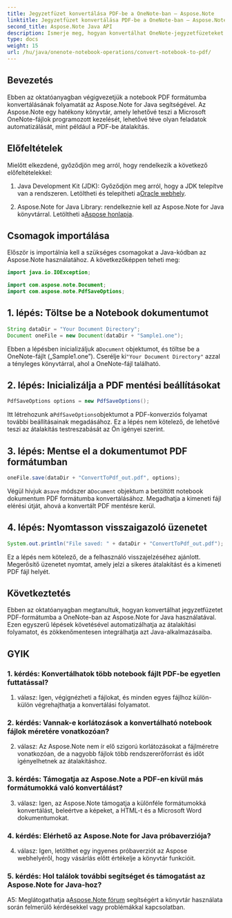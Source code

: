 ```yaml
---
title: Jegyzetfüzet konvertálása PDF-be a OneNote-ban – Aspose.Note
linktitle: Jegyzetfüzet konvertálása PDF-be a OneNote-ban – Aspose.Note
second_title: Aspose.Note Java API
description: Ismerje meg, hogyan konvertálhat OneNote-jegyzetfüzeteket PDF formátumba az Aspose.Note for Java segítségével. Kövesse ezt a lépésenkénti útmutatót a Java-alkalmazásokba való zökkenőmentes integráció érdekében.
type: docs
weight: 15
url: /hu/java/onenote-notebook-operations/convert-notebook-to-pdf/
---
```

## Bevezetés

Ebben az oktatóanyagban végigvezetjük a notebook PDF formátumba konvertálásának folyamatát az Aspose.Note for Java segítségével. Az Aspose.Note egy hatékony könyvtár, amely lehetővé teszi a Microsoft OneNote-fájlok programozott kezelését, lehetővé téve olyan feladatok automatizálását, mint például a PDF-be átalakítás.

## Előfeltételek

Mielőtt elkezdené, győződjön meg arról, hogy rendelkezik a következő előfeltételekkel:

1.  Java Development Kit (JDK): Győződjön meg arról, hogy a JDK telepítve van a rendszeren. Letöltheti és telepítheti a[Oracle webhely](https://www.oracle.com/java/technologies/javase-jdk15-downloads.html).

2. Aspose.Note for Java Library: rendelkeznie kell az Aspose.Note for Java könyvtárral. Letöltheti a[Aspose honlapja](https://releases.aspose.com/note/java/).

## Csomagok importálása

Először is importálnia kell a szükséges csomagokat a Java-kódban az Aspose.Note használatához. A következőképpen teheti meg:

```java
import java.io.IOException;

import com.aspose.note.Document;
import com.aspose.note.PdfSaveOptions;
```

## 1. lépés: Töltse be a Notebook dokumentumot

```java
String dataDir = "Your Document Directory";
Document oneFile = new Document(dataDir + "Sample1.one");
```

 Ebben a lépésben inicializáljuk a`Document` objektumot, és töltse be a OneNote-fájlt („Sample1.one”). Cserélje ki`"Your Document Directory"` azzal a tényleges könyvtárral, ahol a OneNote-fájl található.

## 2. lépés: Inicializálja a PDF mentési beállításokat

```java
PdfSaveOptions options = new PdfSaveOptions();
```

 Itt létrehozunk a`PdfSaveOptions`objektumot a PDF-konverziós folyamat további beállításainak megadásához. Ez a lépés nem kötelező, de lehetővé teszi az átalakítás testreszabását az Ön igényei szerint.

## 3. lépés: Mentse el a dokumentumot PDF formátumban

```java
oneFile.save(dataDir + "ConvertToPdf_out.pdf", options);
```

 Végül hívjuk a`save` módszer a`Document` objektum a betöltött notebook dokumentum PDF formátumba konvertálásához. Megadhatja a kimeneti fájl elérési útját, ahová a konvertált PDF mentésre kerül. 

## 4. lépés: Nyomtasson visszaigazoló üzenetet

```java
System.out.println("File saved: " + dataDir + "ConvertToPdf_out.pdf");
```

Ez a lépés nem kötelező, de a felhasználó visszajelzéséhez ajánlott. Megerősítő üzenetet nyomtat, amely jelzi a sikeres átalakítást és a kimeneti PDF fájl helyét.

## Következtetés

Ebben az oktatóanyagban megtanultuk, hogyan konvertálhat jegyzetfüzetet PDF-formátumba a OneNote-ban az Aspose.Note for Java használatával. Ezen egyszerű lépések követésével automatizálhatja az átalakítási folyamatot, és zökkenőmentesen integrálhatja azt Java-alkalmazásaiba.

## GYIK

### 1. kérdés: Konvertálhatok több notebook fájlt PDF-be egyetlen futtatással?

1. válasz: Igen, végignézheti a fájlokat, és minden egyes fájlhoz külön-külön végrehajthatja a konvertálási folyamatot.

### 2. kérdés: Vannak-e korlátozások a konvertálható notebook fájlok méretére vonatkozóan?

2. válasz: Az Aspose.Note nem ír elő szigorú korlátozásokat a fájlméretre vonatkozóan, de a nagyobb fájlok több rendszererőforrást és időt igényelhetnek az átalakításhoz.

### 3. kérdés: Támogatja az Aspose.Note a PDF-en kívül más formátumokká való konvertálást?

3. válasz: Igen, az Aspose.Note támogatja a különféle formátumokká konvertálást, beleértve a képeket, a HTML-t és a Microsoft Word dokumentumokat.

### 4. kérdés: Elérhető az Aspose.Note for Java próbaverziója?

4. válasz: Igen, letölthet egy ingyenes próbaverziót az Aspose webhelyéről, hogy vásárlás előtt értékelje a könyvtár funkcióit.

### 5. kérdés: Hol találok további segítséget és támogatást az Aspose.Note for Java-hoz?

 A5: Meglátogathatja a[Aspose.Note fórum](https://forum.aspose.com/c/note/28) segítségért a könyvtár használata során felmerülő kérdésekkel vagy problémákkal kapcsolatban.